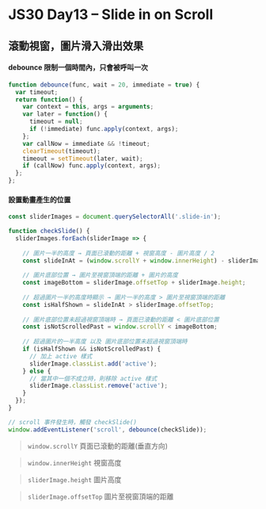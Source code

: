 # JS30 Day13 – Slide in on Scroll

滾動視窗，圖片滑入滑出效果
---

#### debounce 限制一個時間內，只會被呼叫一次
```javascript
function debounce(func, wait = 20, immediate = true) {
  var timeout;
  return function() {
    var context = this, args = arguments;
    var later = function() {
      timeout = null;
      if (!immediate) func.apply(context, args);
    };
    var callNow = immediate && !timeout;
    clearTimeout(timeout);
    timeout = setTimeout(later, wait);
    if (callNow) func.apply(context, args);
  };
};
```

#### 設置動畫產生的位置
```javascript
const sliderImages = document.querySelectorAll('.slide-in');

function checkSlide() {
  sliderImages.forEach(sliderImage => {
  
    // 圖片一半的高度 → 頁面已滾動的距離 + 視窗高度 - 圖片高度 / 2
    const slideInAt = (window.scrollY + window.innerHeight) - sliderImage.height / 2;
    
    // 圖片底部位置 → 圖片至視窗頂端的距離 + 圖片的高度
    const imageBottom = sliderImage.offsetTop + sliderImage.height;
    
    // 超過圖片一半的高度時顯示 → 圖片一半的高度 > 圖片至視窗頂端的距離
    const isHalfShown = slideInAt > sliderImage.offsetTop;
    
    // 圖片底部位置未超過視窗頂端時 → 頁面已滾動的距離 < 圖片底部位置
    const isNotScrolledPast = window.scrollY < imageBottom;
    
    // 超過圖片的一半高度 以及 圖片底部位置未超過視窗頂端時 
    if (isHalfShown && isNotScrolledPast) { 
      // 加上 active 樣式
      sliderImage.classList.add('active');
    } else {
      // 當其中一個不成立時，則移除 active 樣式
      sliderImage.classList.remove('active');
    }
  });
}

// scroll 事件發生時，觸發 checkSlide()
window.addEventListener('scroll', debounce(checkSlide));
```
> `window.scrollY` 頁面已滾動的距離(垂直方向)

> `window.innerHeight` 視窗高度

> `sliderImage.height` 圖片高度

> `sliderImage.offsetTop` 圖片至視窗頂端的距離
